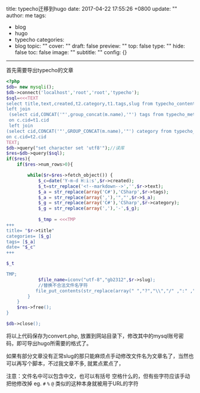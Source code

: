 title: typecho迁移到hugo
date: 2017-04-22 17:55:26 +0800
update: ""
author: me
tags:
- blog
- hugo
- typecho
categories:
- blog
topic: ""
cover: ""
draft: false
preview: ""
top: false
type: ""
hide: false
toc: false
image: ""
subtitle: ""
config: {}


---



首先需要导出typecho的文章

```php
<?php
$db= new mysqli();
$db->connect('localhost','root','root','typecho');
$sql=<<<TEXT
select title,text,created,t2.category,t1.tags,slug from typecho_contents c
left join 
 (select cid,CONCAT('"',group_concat(m.name),'"') tags from typecho_metas m,typecho_relationships r where m.mid=r.mid and m.type='tag' group by cid ) t1
 on c.cid=t1.cid
 left join 
(select cid,CONCAT('"',GROUP_CONCAT(m.name),'"') category from typecho_metas m,typecho_relationships r where m.mid=r.mid and m.type='category' group by cid) t2
on c.cid=t2.cid
TEXT;
$db->query("set character set 'utf8'");//读库 
$res=$db->query($sql);
if($res){
    if($res->num_rows>0){

        while($r=$res->fetch_object()) {
            $_c=date('Y-m-d H:i:s',$r->created);
            $_t=str_replace('<!--markdown-->','',$r->text);
            $_a = str_replace(array('C#'),'CSharp',$r->tags);
            $_a = str_replace(array(','),'","',$r->$_a);
            $_g = str_replace(array('C#'),'CSharp',$r->category);
            $_g = str_replace(array(','),'-',$_g);
            
            $_tmp = <<<TMP
+++
title= "$r->title"
categories= [$_g]
tags= [$_a]
date= "$_c"
+++

$_t

TMP;            
            $file_name=iconv("utf-8","gb2312",$r->slug);
            //替换不合法文件名字符
           file_put_contents(str_replace(array(" ","?","\\","/" ,":" ,"|", "*" ),'-',$file_name).".md",$_tmp);
        }
    }
    $res->free();
}

$db->close();
```
将以上代码保存为convert.php, 放置到网站目录下，修改其中的mysql账号密码，即可导出hugo所需要的格式了。

如果有部分文章没有正常slug的那只能麻烦点手动修改文件名为文章名了，当然也可以再写个脚本，不过我文章不多, 就累点累点了，

注意：文件名中可以包含中文，也可以有括号 空格什么的，但有些字符应该手动把他修改掉
eg. `#` `%` `@` 类似的这种本身就被用于URL的字符
